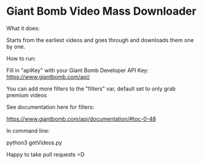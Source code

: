 # Giant Bomb Video Mass Downloader

What it does:

Starts from the earliest videos and goes through and downloads them one by one.

How to run:

Fill in "apiKey" with your Giant Bomb Developer API Key: https://www.giantbomb.com/api/

You can add more filters to the "filters" var, default set to only grab premium videos

See documentation here for filters:

https://www.giantbomb.com/api/documentation/#toc-0-48

In command line:

python3 getVideos.py


Happy to take pull requests =D